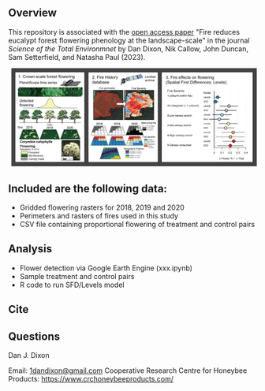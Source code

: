 Overview
--------

This repository is associated with the [open access paper](https://www.sciencedirect.com/science/article/pii/S0048969723034514, "Fire effects on eucalypt flowering")
 "Fire reduces eucalypt forest flowering phenology at the landscape-scale" in the journal *Science of the Total Environmnet* by Dan Dixon, Nik Callow, John Duncan, Sam Setterfield, and Natasha Paul (2023). 

<p align="center">
  <img src="graphabs.png" />
</p>

Included are the following data:
--------

  - Gridded flowering rasters for 2018, 2019 and 2020
  - Perimeters and rasters of fires used in this study
  - CSV file containing proportional flowering of treatment and control pairs
 
Analysis
--------
   -  Flower detection via Google Earth Engine (xxx.ipynb)
   -  Sample treatment and control pairs
   -  R code to run SFD/Levels model

Cite
--------


Questions
--------
Dan J. Dixon

Email: 1dandixon@gmail.com
Cooperative Research Centre for Honeybee Products: https://www.crchoneybeeproducts.com/
